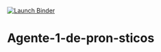[![Launch Binder](https://mybinder.org/badge_logo.svg)](https://mybinder.org/v2/gh/Nazdi68/Agente-de-pronosticos/HEAD?urlpath=streamlit/run/app.py)
# Agente-1-de-pron-sticos
